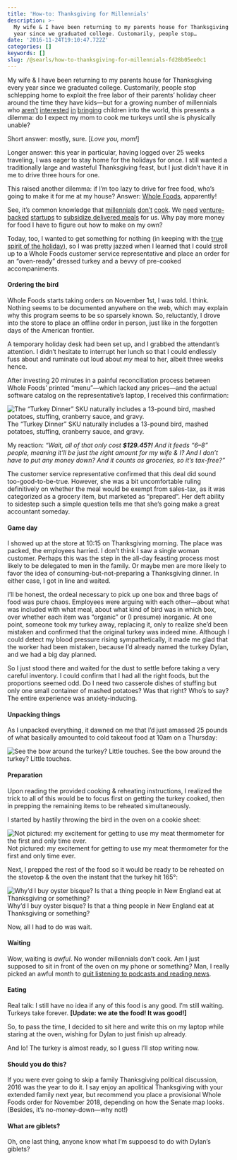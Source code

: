 ```yaml
---
title: 'How-to: Thanksgiving for Millennials'
description: >-
  My wife & I have been returning to my parents house for Thanksgiving every
  year since we graduated college. Customarily, people stop…
date: '2016-11-24T19:10:47.722Z'
categories: []
keywords: []
slug: /@searls/how-to-thanksgiving-for-millennials-fd28b05ee0c1
---
```


My wife & I have been returning to my parents house for Thanksgiving every year since we graduated college. Customarily, people stop schlepping home to exploit the free labor of their parents’ holiday cheer around the time they have kids—but for a growing number of millennials who [aren’t](https://en.wikipedia.org/wiki/Global_warming) [interested](https://en.wikipedia.org/wiki/Technological_singularity) [in](https://en.wikipedia.org/wiki/Donald_Trump) [bringing](https://en.wikipedia.org/wiki/Carrying_capacity) children into the world, this presents a dilemma: do I expect my mom to cook me turkeys until she is physically unable?

Short answer: mostly, sure. \[_Love you, mom!_\]

Longer answer: this year in particular, having logged over 25 weeks traveling, I was eager to stay home for the holidays for once. I still wanted a traditionally large and wasteful Thanksgiving feast, but I just didn’t have it in me to drive three hours for one.

This raised another dilemma: if I’m too lazy to drive for free food, who’s going to make it for me at my house? Answer: [Whole Foods](http://www.wholefoodsmarket.com), apparently!

See, it’s common knowledge that [millennials](http://www.marketwatch.com/story/why-millennials-dont-know-how-to-cook-2016-08-10) [don’t](http://www.forbes.com/sites/neilhowe/2014/07/02/millennials-struggle-to-pass-life-skills-101) [cook](http://www.essence.com/2016/03/28/death-home-cooked-meals-among-millennials). We [need](https://www.blueapron.com) [venture-backed](https://www.hellofresh.com/tasty/) [startups](http://plated.com) to [subsidize delivered meals](http://www.reuters.com/article/hellofresh-ipo-idUSL8N12S12420151028) for us. Why pay more money for food I have to figure out how to make on my own?

Today, too, I wanted to get something for nothing (in keeping with the [true spirit of the holiday](http://www.rense.com/general45/thanks.htm)), so I was pretty jazzed when I learned that I could stroll up to a Whole Foods customer service representative and place an order for an “oven-ready” dressed turkey and a bevvy of pre-cooked accompaniments.

#### Ordering the bird

Whole Foods starts taking orders on November 1st, I was told. I think. Nothing seems to be documented anywhere on the web, which may explain why this program seems to be so sparsely known. So, reluctantly, I drove into the store to place an offline order in person, just like in the forgotten days of the American frontier.

A temporary holiday desk had been set up, and I grabbed the attendant’s attention. I didn’t hesitate to interrupt her lunch so that I could endlessly fuss about and ruminate out loud about _my_ meal to her, albeit three weeks hence.

After investing 20 minutes in a painful reconciliation process between Whole Foods’ printed “menu”—which lacked any prices—and the actual software catalog on the representative’s laptop, I received this confirmation:

![The “Turkey Dinner” SKU naturally includes a 13-pound bird, mashed potatoes, stuffing, cranberry sauce, and gravy.](https://cdn-images-1.medium.com/max/800/1*4XRHf8gVWml8aEpyvIGxww.png)
The “Turkey Dinner” SKU naturally includes a 13-pound bird, mashed potatoes, stuffing, cranberry sauce, and gravy.

My reaction: _“Wait, all of that only cost_ **_$129.45?!_** _And it feeds “6–8” people, meaning it’ll be just the right amount for my wife & I? And I don’t have to put any money down? And it counts as groceries, so it’s tax-free?”_

The customer service representative confirmed that this deal did sound too-good-to-be-true. However, she was a bit uncomfortable ruling definitively on whether the meal would be exempt from sales-tax, as it was categorized as a grocery item, but marketed as “prepared”. Her deft ability to sidestep such a simple question tells me that she’s going make a great accountant someday.

#### Game day

I showed up at the store at 10:15 on Thanksgiving morning. The place was packed, the employees harried. I don’t think I saw a single woman customer. Perhaps this was the step in the all-day feasting process most likely to be delegated to men in the family. Or maybe men are more likely to favor the idea of consuming-but-not-preparing a Thanksgiving dinner. In either case, I got in line and waited.

I’ll be honest, the ordeal necessary to pick up one box and three bags of food was pure chaos. Employees were arguing with each other—about what was included with what meal, about what kind of bird was in which box, over whether each item was “organic” or (I presume) inorganic. At one point, someone took my turkey away, replacing it, only to realize she’d been mistaken and confirmed that the original turkey was indeed mine. Although I could detect my blood pressure rising sympathetically, it made me glad that the worker had been mistaken, because I’d already named the turkey Dylan, and we had a big day planned.

So I just stood there and waited for the dust to settle before taking a very careful inventory. I could confirm that I had all the right foods, but the proportions seemed odd. Do I need two casserole dishes of stuffing but only one small container of mashed potatoes? Was that right? Who’s to say? The entire experience was anxiety-inducing.

#### Unpacking things

As I unpacked everything, it dawned on me that I’d just amassed 25 pounds of what basically amounted to cold takeout food at 10am on a Thursday:

![See the bow around the turkey? Little touches.](https://cdn-images-1.medium.com/max/800/1*RKd2FQ_Rqqh6zmwP7T5Biw.jpeg)
See the bow around the turkey? Little touches.

#### Preparation

Upon reading the provided cooking & reheating instructions, I realized the trick to all of this would be to focus first on getting the turkey cooked, then in prepping the remaining items to be reheated simultaneously.

I started by hastily throwing the bird in the oven on a cookie sheet:

![Not pictured: my excitement for getting to use my meat thermometer for the first and only time ever.](https://cdn-images-1.medium.com/max/800/1*snx_EquNhHkM6K-zgmyqxQ.jpeg)
Not pictured: my excitement for getting to use my meat thermometer for the first and only time ever.

Next, I prepped the rest of the food so it would be ready to be reheated on the stovetop & the oven the instant that the turkey hit 165°:

![Why’d I buy oyster bisque? Is that a thing people in New England eat at Thanksgiving or something?](https://cdn-images-1.medium.com/max/800/1*LmwWid_oAnBbZ6Cc4CHqYg.jpeg)
Why’d I buy oyster bisque? Is that a thing people in New England eat at Thanksgiving or something?

Now, all I had to do was wait.

#### Waiting

Wow, waiting is _awful_. No wonder millennials don’t cook. Am I just supposed to sit in front of the oven on my phone or something? Man, I really picked an awful month to [quit listening to podcasts and reading news](https://medium.com/@searls/nero-may-have-fiddled-while-rome-burned-but-at-least-he-didnt-gawk-ec3988d20269#.m3cwk7mwy).

#### Eating

Real talk: I still have no idea if any of this food is any good. I’m still waiting. Turkeys take forever. **\[Update: we ate the food! It was good!\]**

So, to pass the time, I decided to sit here and write this on my laptop while staring at the oven, wishing for Dylan to just finish up already.

And lo! The turkey is almost ready, so I guess I’ll stop writing now.

#### Should you do this?

If you were ever going to skip a family Thanksgiving political discussion, 2016 was the year to do it. I say enjoy an apolitical Thanksgiving with your extended family next year, but recommend you place a provisional Whole Foods order for November 2018, depending on how the Senate map looks. (Besides, it’s no-money-down—why not!)

#### What are giblets?

Oh, one last thing, anyone know what I’m suppoesd to do with Dylan’s giblets?
